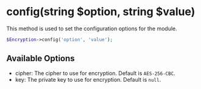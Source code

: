 # config(string $option, string $value)
This method is used to set the configuration options for the module.

```php
$Encryption->config('option', 'value');
```

## Available Options
- cipher: The cipher to use for encryption. Default is `AES-256-CBC`.
- key: The private key to use for encryption. Default is `null`.
